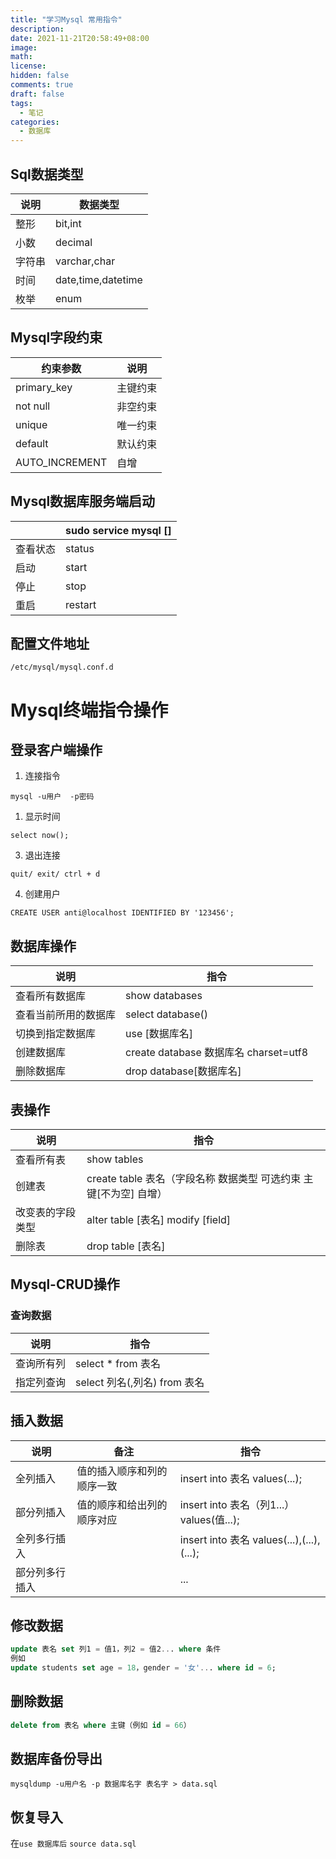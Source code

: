 ```yaml
---
title: "学习Mysql 常用指令"
description: 
date: 2021-11-21T20:58:49+08:00
image: 
math: 
license: 
hidden: false
comments: true
draft: false
tags:
  - 笔记
categories:
  - 数据库
---
```


## Sql数据类型

| 说明   | 数据类型           |
| ------ | ------------------ |
| 整形   | bit,int            |
| 小数   | decimal            |
| 字符串 | varchar,char       |
| 时间   | date,time,datetime |
| 枚举   | enum               |

## Mysql字段约束

| 约束参数       | 说明     |
| -------------- | -------- |
| primary_key    | 主键约束 |
| not null       | 非空约束 |
| unique         | 唯一约束 |
| default        | 默认约束 |
| AUTO_INCREMENT | 自增     |

## Mysql数据库服务端启动

|          | sudo service mysql [] |
| -------- | --------------------- |
| 查看状态 | status                |
| 启动     | start                 |
| 停止     | stop                  |
| 重启     | restart               |

## 配置文件地址

`/etc/mysql/mysql.conf.d`

# Mysql终端指令操作

## 登录客户端操作

1. 连接指令  

`mysql -u用户  -p密码`

1. 显示时间

`select now();`

3. 退出连接

`quit/ exit/ ctrl + d`

4. 创建用户

`CREATE USER anti@localhost IDENTIFIED BY '123456';`

## 数据库操作

| 说明                 | 指令                                  |
| -------------------- | ------------------------------------- |
| 查看所有数据库       | show databases                        |
| 查看当前所用的数据库 | select database()                     |
| 切换到指定数据库     | use [数据库名]                        |
| 创建数据库           | create database 数据库名 charset=utf8 |
| 删除数据库           | drop database[数据库名]               |

##  表操作

| 说明             | 指令                                                         |
| ---------------- | ------------------------------------------------------------ |
| 查看所有表       | show tables                                                  |
| 创建表           | create table 表名（字段名称 数据类型 可选约束 主键[不为空] 自增） |
| 改变表的字段类型 | alter table [表名] modify [field]                            |
| 删除表           | drop table [表名]                                            |

## Mysql-CRUD操作

### 查询数据

| 说明       | 指令                         |
| ---------- | ---------------------------- |
| 查询所有列 | select * from 表名           |
| 指定列查询 | select 列名(,列名) from 表名 |

## 插入数据

| 说明           | 备注                       | 指令                                      |
| -------------- | -------------------------- | ----------------------------------------- |
| 全列插入       | 值的插入顺序和列的顺序一致 | insert into 表名 values(...);             |
| 部分列插入     | 值的顺序和给出列的顺序对应 | insert into 表名（列1...） values(值...); |
| 全列多行插入   |                            | insert into 表名 values(...),(...),(...); |
| 部分列多行插入 |                            | ...                                       |

## 修改数据

```sql
update 表名 set 列1 = 值1，列2 = 值2... where 条件
例如
update students set age = 18，gender = '女'... where id = 6;
```

## 删除数据

```sql
delete from 表名 where 主键（例如 id = 66）
```

## 数据库备份导出

`mysqldump -u用户名 -p 数据库名字 表名字 > data.sql`

## 恢复导入

在`use 数据库后` `source data.sql`